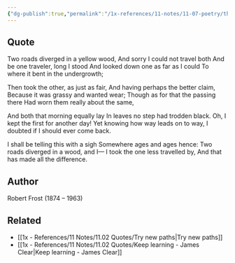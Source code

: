```yaml
---
{"dg-publish":true,"permalink":"/1x-references/11-notes/11-07-poetry/the-road-not-taken-robert-frost/","title":"The road not taken - Robert Frost","dgShowBacklinks":false}
---
```



## Quote
Two roads diverged in a yellow wood,
 And sorry I could not travel both
 And be one traveler, long I stood
 And looked down one as far as I could
 To where it bent in the undergrowth;

Then took the other, as just as fair,
 And having perhaps the better claim,
 Because it was grassy and wanted wear;
 Though as for that the passing there
 Had worn them really about the same,

And both that morning equally lay
 In leaves no step had trodden black.
 Oh, I kept the first for another day!
 Yet knowing how way leads on to way,
 I doubted if I should ever come back.

I shall be telling this with a sigh
 Somewhere ages and ages hence:
 Two roads diverged in a wood, and I—
I took the one less travelled by,
 And that has made all the difference.

## Author
Robert Frost (1874 – 1963)

## Related
- [[1x - References/11 Notes/11.02 Quotes/Try new paths\|Try new paths]]
- [[1x - References/11 Notes/11.02 Quotes/Keep learning - James Clear\|Keep learning - James Clear]]